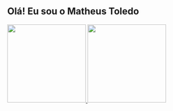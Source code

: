 ## Olá! Eu sou o Matheus Toledo

<div>
  <a href="https://github.com/rafaballerini">
  <img height="180em" src="(https://github-readme-stats.vercel.app/api?username=matheustoled&theme=dark&show_icons=true&hide_border=true&count_private=true)"/>
  <img height="180em" src="(https://github-readme-stats.vercel.app/api/top-langs/?username=matheustoled&theme=dark&show_icons=true&hide_border=true&layout=compact)"/>
</div>

